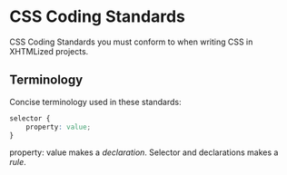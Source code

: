 CSS Coding Standards
====================

CSS Coding Standards you must conform to when writing CSS in XHTMLized projects.

## Terminology

Concise terminology used in these standards:

```css
selector {
	property: value;
}
```

property: value makes a *declaration*. Selector and declarations makes a *rule*.

